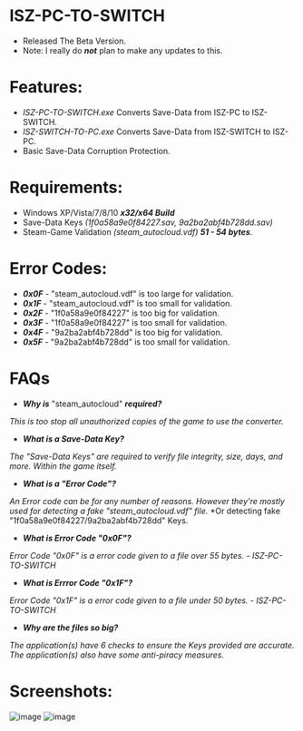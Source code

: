 # ISZ-PC-TO-SWITCH
- Released The Beta Version.
- Note: I really do ***not*** plan to make any updates to this.

# Features:
- *ISZ-PC-TO-SWITCH.exe* Converts Save-Data from ISZ-PC to ISZ-SWITCH.
- *ISZ-SWITCH-TO-PC.exe* Converts Save-Data from ISZ-SWITCH to ISZ-PC.
- Basic Save-Data Corruption Protection.

# Requirements:
- Windows XP/Vista/7/8/10 ***x32/x64 Build***
- Save-Data Keys *(1f0a58a9e0f84227.sav, 9a2ba2abf4b728dd.sav)*
- Steam-Game Validation *(steam_autocloud.vdf)* ***51 - 54 bytes***.

# Error Codes:
- ***0x0F*** - "steam_autocloud.vdf" is too large for validation.
- ***0x1F*** - "steam_autocloud.vdf" is too small for validation.
- ***0x2F*** - "1f0a58a9e0f84227" is too big for validation.
- ***0x3F*** - "1f0a58a9e0f84227" is too small for validation.
- ***0x4F*** - "9a2ba2abf4b728dd" is too big for validation.
- ***0x5F*** - "9a2ba2abf4b728dd" is too small for validation.



# FAQs
- ***Why is*** "steam_autocloud" ***required?***

*This is too stop all unauthorized copies of the game to use the converter.*

- ***What is a Save-Data Key?***

*The "Save-Data Keys" are required to verify file integrity, size, days, and more. Within the game itself.*

- ***What is a "Error Code"?***

*An Error code can be for any number of reasons. However they're mostly used for detecting a fake "steam_autocloud.vdf" file.*
*Or detecting fake "1f0a58a9e0f84227/9a2ba2abf4b728dd" Keys.

- ***What is Error Code "0x0F"?***

*Error Code "0x0F" is a error code given to a file over 55 bytes. - ISZ-PC-TO-SWITCH*

- ***What is Errror Code "0x1F"?***

*Error Code "0x1F" is a error code given to a file under 50 bytes. - ISZ-PC-TO-SWITCH*

- ***Why are the files so big?***

*The application(s) have 6 checks to ensure the Keys provided are accurate. The application(s) also have some anti-piracy measures.*


# Screenshots:
![image](https://user-images.githubusercontent.com/78656905/183311418-d5eb2981-9073-4094-b399-a75e97cf4a79.png)
![image](https://user-images.githubusercontent.com/78656905/183311455-9e195b41-70f0-4d36-b45d-0a21d8ea7137.png)
